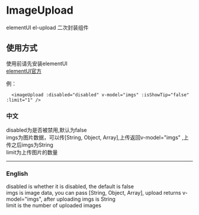 # ImageUpload
elementUI el-upload 二次封装组件

## 使用方式
使用前请先安装elementUI  
[elementUI官方](https://element.eleme.cn/#/zh-CN/component/installation)  

例：
```
  <imageUpload :disabled="disabled" v-model="imgs" :isShowTip="false" :limit="1" />
 ```
 ### 中文
  disabled为是否被禁用,默认为false  
  imgs为图片数据，可以传[String, Object, Array],上传返回v-model="imgs" ,上传之后imgs为String  
  limit为上传图片的数量  

---
### English
disabled is whether it is disabled, the default is false  
imgs is image data, you can pass [String, Object, Array], upload returns v-model="imgs", after uploading imgs is String  
limit is the number of uploaded images  
